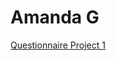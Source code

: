 # Amanda G
<a href="Questionnaire.html">
        Questionnaire
        </a>  
<a href="project 1/Amanda_Project1.html">
       Project 1
        </a> 
